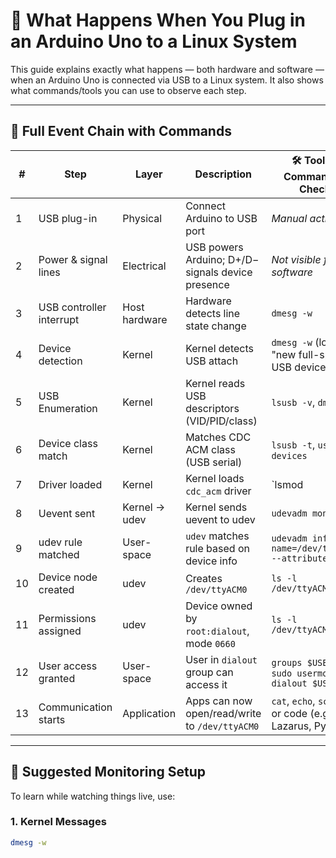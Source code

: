 # 🔌 What Happens When You Plug in an Arduino Uno to a Linux System

This guide explains exactly what happens — both hardware and software — when an Arduino Uno is connected via USB to a Linux system. It also shows what commands/tools you can use to observe each step.

---

## 🧠 Full Event Chain with Commands  

| #  | Step                       | Layer         | Description                                              | 🛠️ Tool or Command to Check                                 |  
|----|----------------------------|---------------|----------------------------------------------------------|-------------------------------------------------------------|  
| 1  | USB plug-in                | Physical      | Connect Arduino to USB port                              | *Manual action*                                             |  
| 2  | Power & signal lines       | Electrical    | USB powers Arduino; D+/D− signals device presence        | *Not visible from software*                                 |  
| 3  | USB controller interrupt   | Host hardware | Hardware detects line state change                       | `dmesg -w`                                                  |  
  4  | Device detection           | Kernel        | Kernel detects USB attach                                | `dmesg -w` (look for "new full-speed USB device")           |  
| 5  | USB Enumeration            | Kernel        | Kernel reads USB descriptors (VID/PID/class)             | `lsusb -v`, `dmesg`                                         |  
| 6  | Device class match         | Kernel        | Matches CDC ACM class (USB serial)                       | `lsusb -t`, `usb-devices`                                   |  
| 7  | Driver loaded              | Kernel        | Kernel loads `cdc_acm` driver                            | `lsmod | grep cdc_acm`                                      |  
| 8  | Uevent sent                | Kernel → udev | Kernel sends uevent to udev                              | `udevadm monitor`                                           |  
| 9  | udev rule matched          | User-space    | `udev` matches rule based on device info                 | `udevadm info --name=/dev/ttyACM0 --attribute-walk`         |  
| 10 | Device node created        | udev          | Creates `/dev/ttyACM0`                                   | `ls -l /dev/ttyACM*`                                        |  
| 11 | Permissions assigned       | udev          | Device owned by `root:dialout`, mode `0660`              | `ls -l /dev/ttyACM*`                                        |  
| 12 | User access granted        | User-space    | User in `dialout` group can access it                    | `groups $USER`, `sudo usermod -aG dialout $USER`            |  
| 13 | Communication starts       | Application   | Apps can now open/read/write to `/dev/ttyACM0`           | `cat`, `echo`, `screen`, or code (e.g., Lazarus, Python)    |  

---

## 🧪 Suggested Monitoring Setup

To learn while watching things live, use:

### 1. Kernel Messages
```bash
dmesg -w
